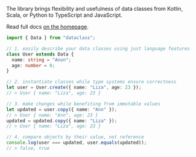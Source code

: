 The library brings flexibility and usefulness of data classes from Kotlin, Scala, or Python to
TypeScript and JavaScript.

Read full docs [on the homepage](https://dataclass.js.org).

```ts
import { Data } from "dataclass";

// 1. easily describe your data classes using just language features
class User extends Data {
  name: string = "Anon";
  age: number = 0;
}

// 2. instantiate classes while type systems ensure correctness
let user = User.create({ name: "Liza", age: 23 });
// > User { name: "Liza", age: 23 }

// 3. make changes while benefiting from immutable values
let updated = user.copy({ name: "Ann" });
// > User { name: "Ann", age: 23 }
updated = updated.copy({ name: "Liza" });
// > User { name: "Liza", age: 23 }

// 4. compare objects by their value, not reference
console.log(user === updated, user.equals(updated));
// > false, true
```
